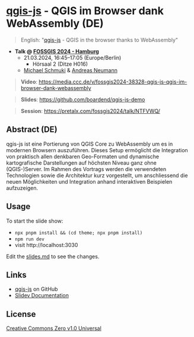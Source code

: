 # [qgis-js](https://github.com/qgis/qgis-js) - QGIS im Browser dank WebAssembly (DE)

> English: "[qgis-js](https://github.com/qgis/qgis-js) - QGIS in the browser thanks to WebAssembly"

- **Talk @ [FOSSGIS 2024 - Hamburg](https://www.fossgis-konferenz.de/2024/)**
  - 21.03.2024, 16:45–17:05 (Europe/Berlin)
    - Hörsaal 2 (Ditze H016)
  - <a href="https://github.com/boardend" target="_blank">Michael Schmuki</a> &amp; <a href="https://github.com/andreasneumann" target="_blank">Andreas Neumann</a>

> **Video**: https://media.ccc.de/v/fossgis2024-38328-qgis-js-qgis-im-browser-dank-webassembly

> **Slides**: https://github.com/boardend/qgis-js-demo

> **Session**: https://pretalx.com/fossgis2024/talk/NTFVWQ/

## Abstract (DE)

qgis-js ist eine Portierung von QGIS Core zu WebAssembly um es in modernen Browsern auszuführen. Dieses Setup ermöglicht die Integration von praktisch allen denkbaren Geo-Formaten und dynamische kartografische Darstellungen auf höchsten Niveau ganz ohne (QGIS-)Server. Im Rahmen des Vortrags werden die verwendeten Technologien sowie die Architektur kurz vorgestellt, um anschliessend die neuen Möglichkeiten und Integration anhand interaktiven Beispielen aufzuzeigen.

## Usage

To start the slide show:

- `npx pnpm install && (cd theme; npx pnpm install)`
- `npm run dev`
- visit http://localhost:3030

Edit the [slides.md](./slides.md) to see the changes.

## Links

- [qgis-js](https://github.com/qgis/qgis-js) on GitHub
- [Slidev Documentation](https://sli.dev/)

## License

[Creative Commons Zero v1.0 Universal](./LICENSE)
